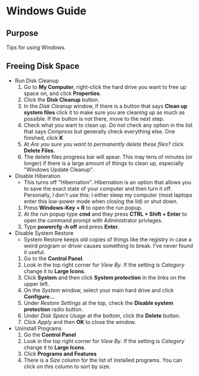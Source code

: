 # Windows Guide

## Purpose
Tips for using Windows.

## Freeing Disk Space
* Run Disk Cleanup
  1. Go to **My Computer**, right-click the hard drive you want to free up space on, and click **Properties**.
  1. Click the **Disk Cleanup** button.
  1. In the *Disk Cleanup* window, if there is a button that says **Clean up system files** click it to
  make sure you are cleaning up as much as possible. If the button is not there, move to the next step.
  1. Check what you want to clean up. *Do not* check any option in the list that says *Compress* but
  generally check everything else. One finished, click **K**
  1. At *Are you sure you want to permanently delete these files?* click **Delete Files**.
  1. The delete files progress bar will apear. This may tens of minutes (or longer) if there is a large
  amount of things to clean up, especially "Windows Update Cleanup".
* Disable Hiberation
  * This turns off "Hibernation". Hibernation is an option that allows you to save the exact state of your
  computer and then turn it off. Personally, I don't use this: I either sleep my computer (most laptops
  enter this low-power mode when closing the lid) or shut down.
  1. Press **Windows-Key + R** to open the run popup.
  1. At the run popup type **cmd** and they press **CTRL + Shift + Enter** to open the command prompt with
  Administrator privlages.
  1. Type **powercfg -h off** and press **Enter**.
* Disable System Restore
  * System Restore keeps old copies of things like the registry in case a weird program or driver causes something to break. I've never found it useful.
  1. Go to the **Control Panel**.
  1. Look in the top right corner for *View By*. If the setting is *Category* change it to **Large Icons**.
  1. Click **System** and then click **System protection** in the links on the upper left.
  1. On the *System* window, select your main hard drive and click **Configure...**
  1. Under *Restore Settings* at the top, check the **Disable system protection** radio button.
  1. Under *Disk Space Usage* at the bottom, click the **Delete** button.
  1. Click *Apply* and then **OK** to close the window.
* Uninstall Programs
  1. Go the **Control Panel**
  1. Look in the top right corner for *View By*. If the setting is *Category* change it to **Large Icons**.
  1. Click **Programs and Features**
  1. There is a *Size* column for the list of installed programs. You can click on this column to sort by size.

